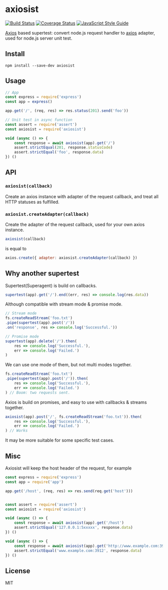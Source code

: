 # axiosist

[![Build Status](https://travis-ci.org/Gerhut/axiosist.svg?branch=master)](https://travis-ci.org/Gerhut/axiosist)
[![Coverage Status](https://coveralls.io/repos/github/Gerhut/axiosist/badge.svg?branch=master)](https://coveralls.io/github/Gerhut/axiosist?branch=master)
[![JavaScript Style Guide](https://img.shields.io/badge/code%20style-standard-brightgreen.svg)](http://standardjs.com/)

[Axios][axios] based supertest: convert node.js request handler to [axios][axios] adapter, used for node.js server unit test.

## Install

    npm install --save-dev axiosist

## Usage

```javascript
// App
const express = require('express')
const app = express()

app.get('/', (req, res) => res.status(201).send('foo'))

// Unit test in async function
const assert = require('assert')
const axiosist = require('axiosist')

void (async () => {
    const response = await axiosist(app).get('/')
    assert.strictEqual(201, response.statusCode)
    assert.strictEqual('foo', response.data)
}) ()
```

## API

### `axiosist(callback)`

Create an axios instance with adapter of the request callback,
and treat all HTTP statuses as fulfilled.

### `axiosist.createAdapter(callback)`

Create the adapter of the request callback, used for your own axios instance.

```javascript
axiosist(callback)
```

is equal to

```javascript
axios.create({ adapter: axiosist.createAdapter(callback) })
```

## Why another supertest

Supertest(Superagent) is build on callbacks.

```JavaScript
supertest(app).get('/').end((err, res) => console.log(res.data))
```

Although compatible with stream mode & promise mode.

```JavaScript
// Stream mode
fs.createReadStream('foo.txt')
.pipe(supertest(app).post('/'))
.on('response', res => console.log('Successful.'))

// Promise mode
supertest(app).delete('/').then(
    res => console.log('Successful.'),
    err => console.log('Failed.')
)
```

We can use one mode of them, but not multi modes together.

```JavaScript
fs.createReadStream('foo.txt')
.pipe(supertest(app).post('/')).then(
    res => console.log('Successful.'),
    err => console.log('Failed.')
) // Boom: two requests sent.
```

Axios is build on promises, and easy to use with callbacks & streams together.

```JavaScript
axiosist(app).post('/', fs.createReadStream('foo.txt')).then(
    res => console.log('Successful.'),
    err => console.log('Failed.')
) // Works
```

It may be more suitable for some specific test cases.

## Misc

Axiosist will keep the host header of the request, for example

```javascript
const express = require('express')
const app = require('app')

app.get('/host', (req, res) => res.send(req.get('host')))


const assert = require('assert')
const axiosist = require('axiosist')

void (async () => {
    const response = await axiosist(app).get('/host')
    assert.strictEqual('127.0.0.1:5xxxxx', response.data)
}) ()

void (async () => {
    const response = await axiosist(app).get('http://www.example.com:3912/host')
    assert.strictEqual('www.example.com:3912', response.data)
}) ()
```

## License

MIT

[axios]: https://www.npmjs.com/package/axios
